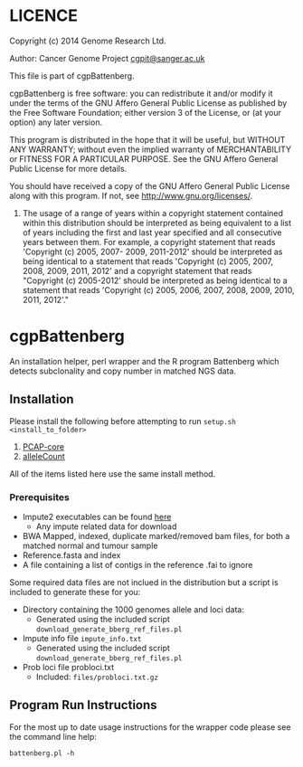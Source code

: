 LICENCE
=======
Copyright (c) 2014 Genome Research Ltd.

Author: Cancer Genome Project cgpit@sanger.ac.uk

This file is part of cgpBattenberg.

cgpBattenberg is free software: you can redistribute it and/or modify it under
the terms of the GNU Affero General Public License as published by the Free
Software Foundation; either version 3 of the License, or (at your option) any
later version.

This program is distributed in the hope that it will be useful, but WITHOUT
ANY WARRANTY; without even the implied warranty of MERCHANTABILITY or FITNESS
FOR A PARTICULAR PURPOSE. See the GNU Affero General Public License for more
details.

You should have received a copy of the GNU Affero General Public License
along with this program. If not, see <http://www.gnu.org/licenses/>.

1. The usage of a range of years within a copyright statement contained within
this distribution should be interpreted as being equivalent to a list of years
including the first and last year specified and all consecutive years between
them. For example, a copyright statement that reads 'Copyright (c) 2005, 2007-
2009, 2011-2012' should be interpreted as being identical to a statement that
reads 'Copyright (c) 2005, 2007, 2008, 2009, 2011, 2012' and a copyright
statement that reads "Copyright (c) 2005-2012' should be interpreted as being
identical to a statement that reads 'Copyright (c) 2005, 2006, 2007, 2008,
2009, 2010, 2011, 2012'."


cgpBattenberg
=============

An installation helper, perl wrapper and the R program Battenberg which detects subclonality and copy number in matched NGS data.

## Installation

Please install the following before attempting to run ``setup.sh <install_to_folder>``

1. [PCAP-core](https://github.com/ICGC-TCGA-PanCancer/PCAP-core/releases)
2. [alleleCount](https://github.com/cancerit/alleleCount/releases)

All of the items listed here use the same install method.

### Prerequisites

* Impute2 executables can be found [here](https://mathgen.stats.ox.ac.uk/impute/impute_v2.html)
  * Any impute related data for download
* BWA Mapped, indexed, duplicate marked/removed bam files, for both a matched normal and tumour sample
* Reference.fasta and index
* A file containing a list of contigs in the reference .fai to ignore

Some required data files are not inclued in the distribution but a script is included to generate these for you:

* Directory containing the 1000 genomes allele and loci data:
  * Generated using the included script ``download_generate_bberg_ref_files.pl``
* Impute info file ``impute_info.txt``
  * Generated using the included script ``download_generate_bberg_ref_files.pl``
* Prob loci file probloci.txt
  * Included: ``files/probloci.txt.gz``

## Program Run Instructions

For the most up to date usage instructions for the wrapper code please see the command line help:

    battenberg.pl -h



